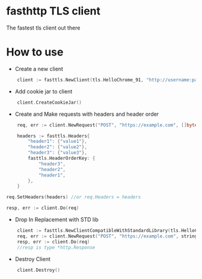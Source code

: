 # fasthttp TLS client

The fastest tls client out there

# How to use

- Create a new client

```go
    client := fasttls.NewClient(tls.HelloChrome_91, "http://username:password:ip:port")
  ```

- Add cookie jar to client

```go
    client.CreateCookieJar()
```

- Create and Make requests with headers and header order

```go
    req, err := client.NewRequest("POST", "https://example.com", []byte(`{"hello": "world"}`))

    headers := fasttls.Headers{
        "header1": {"value1"},
        "header2": {"value2"},
        "header3": {"value3"},
        fasttls.HeaderOrderKey: {
            "header3",
            "header2",
            "header1",
        },
    }

req.SetHeaders(headers) //or req.Headers = headers

resp, err := client.Do(req)
```

- Drop In Replacement with STD lib

```go
    client := fasttls.NewClientCompatibleWithStandardLibrary(tls.HelloChrome_91, "http://username:password:ip:port")
    req, err := client.NewRequest("POST", "https://example.com", strings.NewReader("some_test"))
    resp, err := client.Do(req)
    //resp is type *http.Response
```

- Destroy Client

```go
    client.Destroy()
```